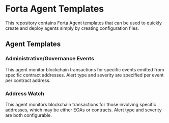 # Forta Agent Templates

This repository contains Forta Agent templates that can be used to quickly create and deploy agents simply by creating configuration files.

## Agent Templates

### Administrative/Governance Events

This agent monitor blockchain transactions for specific events emitted from specific contract addresses.  Alert 
type and severity are specified per event per contract address. 

### Address Watch

This agent monitors blockchain transactions for those involving specific addresses, which may be either EOAs or contracts.
Alert type and severity are both configurable.

